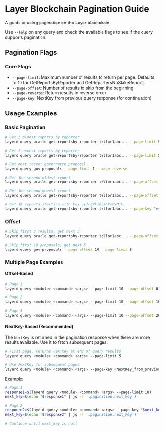 # Layer Blockchain Pagination Guide

A guide to using pagination on the Layer blockchain.

Use `--help` on any query and check the available flags to see if the query supports pagination.

## Pagination Flags

### Core Flags

- `--page-limit`: Maximum number of results to return per page. Defaults to 10 for GetReportsByReporter and GetReportersNoStakeReports
- `--page-offset`: Number of results to skip from the beginning
- `--page-reverse`: Return results in reverse order
- `--page-key`: NextKey from previous query response (for continuation)


## Usage Examples

### Basic Pagination

```bash
# Get 5 oldest reports by reporter
layerd query oracle get-reportsby-reporter tellor1abc... --page-limit 5

# Get 5 newest reports by reporter
layerd query oracle get-reportsby-reporter tellor1abc... --page-limit 5 --page-reverse

# Get most recent governance proposal
layerd query gov proposals --page-limit 1 --page-reverse

# Get the second oldest report
layerd query oracle get-reportsby-reporter tellor1abc... --page-offset 1 --page-limit 1

# Get the second newest report
layerd query oracle get-reportsby-reporter tellor1abc... --page-offset 1 --page-reverse --page-limit 1

# Get 10 reports starting with key eyJrZXkiOiJhYmMxMjM...
layerd query oracle get-reportsby-reporter tellor1abc... --page-key "eyJrZXkiOiJhYmMxMjM..."
```

### Offset

```bash
# Skip first 5 results, get next 3
layerd query oracle get-reportsby-reporter tellor1abc... --page-offset 5 --page-limit 3

# Skip first 10 proposals, get next 5
layerd query gov proposals --page-offset 10 --page-limit 5
```


### Multiple Page Examples

#### Offset-Based
```bash
# Page 1
layerd query <module> <command> <args> --page-limit 10 --page-offset 0

# Page 2  
layerd query <module> <command> <args> --page-limit 10 --page-offset 10

# Page 3
layerd query <module> <command> <args> --page-limit 10 --page-offset 20
```

#### NextKey-Based (Recommended)
The `NextKey` is returned in the pagination response when there are more results available. Use it to fetch subsequent pages:

```bash
# First page, returns nextKey at end of query results
layerd query <module> <command> <args> --page-limit 5

# Use NextKey for subsequent pages
layerd query <module> <command> <args> --page-key <NextKey_from_previous_response>
```

Example:
```bash
# Page 1
response1=$(layerd query <module> <command> <args> --page-limit 10)
next_key=$(echo "$response1" | jq -r '.pagination.next_key')

# Page 2
response2=$(layerd query <module> <command> <args> --page-key "$next_key")
next_key=$(echo "$response2" | jq -r '.pagination.next_key')

# Continue until next_key is null
```
